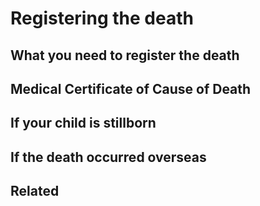 # Registering the death 
## What you need to register the death ##
## Medical Certificate of Cause of Death
## If your child is stillborn
## If the death occurred overseas
## Related
